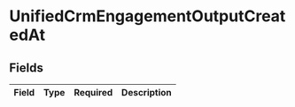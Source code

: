 # UnifiedCrmEngagementOutputCreatedAt


## Fields

| Field       | Type        | Required    | Description |
| ----------- | ----------- | ----------- | ----------- |